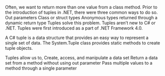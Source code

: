 Often, we want to return more than one value from a class method. Prior to the introduction of tuples in .NET, there were three common ways to do so. 
Out parameters
Class or struct types
Anonymous types returned through a dynamic return type 
Tuples solve this problem. Tuples aren’t new to C# or .NET. Tuples were first introduced as a part of .NET Framework 4.0.
 
A C# tuple is a data structure that provides an easy way to represent a single set of data. The System.Tuple class provides static methods to create tuple objects.
 
Tuples allow us to,
Create, access, and manipulate a data set
Return a data set from a method without using out parameter
Pass multiple values to a method through a single parameter 
